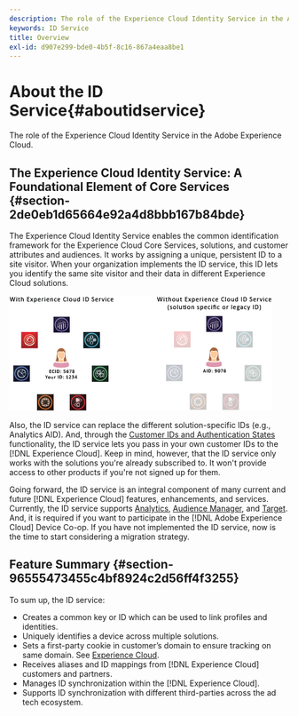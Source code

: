 ```yaml
---
description: The role of the Experience Cloud Identity Service in the Adobe Experience Cloud.
keywords: ID Service
title: Overview
exl-id: d907e299-bde0-4b5f-8c16-867a4eaa8be1
---
```

# About the ID Service{#aboutidservice}

The role of the Experience Cloud Identity Service in the Adobe Experience Cloud.

<!--
mcvid-functionality.xml
-->

## The Experience Cloud Identity Service: A Foundational Element of Core Services {#section-2de0eb1d65664e92a4d8bbb167b84bde}

The Experience Cloud Identity Service enables the common identification framework for the Experience Cloud Core Services, solutions, and customer attributes and audiences. It works by assigning a unique, persistent ID to a site visitor. When your organization implements the ID service, this ID lets you identify the same site visitor and their data in different Experience Cloud solutions.

![](assets/ecid-new.png)

Also, the ID service can replace the different solution-specific IDs (e.g., Analytics AID). And, through the [Customer IDs and Authentication States](../reference/authenticated-state.md) functionality, the ID service lets you pass in your own customer IDs to the [!DNL Experience Cloud]. Keep in mind, however, that the ID service only works with the solutions you're already subscribed to. It won't provide access to other products if you're not signed up for them.

Going forward, the ID service is an integral component of many current and future [!DNL Experience Cloud] features, enhancements, and services. Currently, the ID service supports [Analytics](http://www.adobe.com/marketing-cloud/web-analytics.html), [Audience Manager](http://www.adobe.com/marketing-cloud/data-management-platform.html), and [Target](http://www.adobe.com/marketing-cloud/testing-targeting.html). And, it is required if you want to participate in the [!DNL Adobe Experience Cloud] Device Co-op. If you have not implemented the ID service, now is the time to start considering a migration strategy.

## Feature Summary {#section-96555473455c4bf8924c2d56ff4f3255}

To sum up, the ID service:

* Creates a common key or ID which can be used to link profiles and identities. 
* Uniquely identifies a device across multiple solutions. 
* Sets a first-party cookie in customer’s domain to ensure tracking on same domain. See [Experience Cloud](../introduction/cookies.md). 
* Receives aliases and ID mappings from [!DNL Experience Cloud] customers and partners. 
* Manages ID synchronization within the [!DNL Experience Cloud]. 
* Supports ID synchronization with different third-parties across the ad tech ecosystem.
